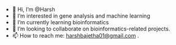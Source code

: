- 👋 Hi, I’m @Harsh
- 👀 I’m interested in gene analysis and machine learning
- 🌱 I’m currently learning bioinformatics 
- 💞️ I’m looking to collaborate on bioinformatics-related projects.
- 📫 How to reach me: harshbajetha01@gmail.com
    .

<!---
Dukhkasht/Dukhkasht is a ✨ special ✨ repository because its `README.md` (this file) appears on your GitHub profile.
You can click the Preview link to take a look at your changes.
--->
